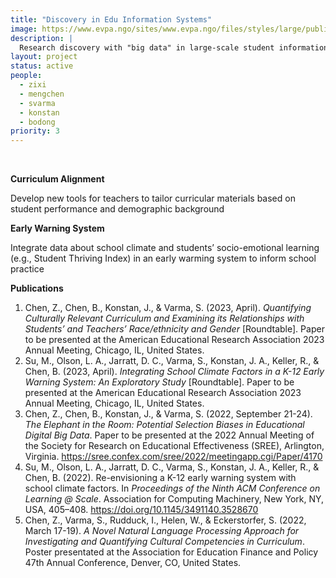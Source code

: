 ```yaml
---
title: "Discovery in Edu Information Systems"
image: https://www.evpa.ngo/sites/www.evpa.ngo/files/styles/large/public/logo-images/schmidt-futures.jpg?itok=Q1LvwU5p
description: | 
  Research discovery with "big data" in large-scale student information and learning management systems
layout: project
status: active
people:
  - zixi
  - mengchen
  - svarma
  - konstan
  - bodong
priority: 3
---
```


<br />

**Curriculum Alignment**

Develop new tools for teachers to tailor curricular materials based on student performance and demographic background

**Early Warning System**

Integrate data about school climate and students’ socio-emotional learning (e.g., Student Thriving Index) in an early warming system to inform school practice


**Publications**
1. Chen, Z., Chen, B., Konstan, J., & Varma, S. (2023, April). *Quantifying Culturally Relevant Curriculum and Examining its Relationships with Students’ and Teachers’ Race/ethnicity and Gender* [Roundtable]. Paper to be presented at the American Educational Research Association 2023 Annual Meeting, Chicago, IL, United States. 
1. Su, M., Olson, L. A., Jarratt, D. C., Varma, S., Konstan, J. A., Keller, R., & Chen, B. (2023, April). *Integrating School Climate Factors in a K-12 Early Warning System: An Exploratory Study* [Roundtable]. Paper to be presented at the American Educational Research Association 2023 Annual Meeting, Chicago, IL, United States. 
1. Chen, Z., Chen, B., Konstan, J., & Varma, S. (2022, September 21-24). *The Elephant in the Room: Potential Selection Biases in Educational Digital Big Data*. Paper to be presented at the 2022 Annual Meeting of the Society for Research on Educational Effectiveness (SREE), Arlington, Virginia. https://sree.confex.com/sree/2022/meetingapp.cgi/Paper/4170
1. Su, M., Olson, L. A., Jarratt, D. C., Varma, S., Konstan, J. A., Keller, R., & Chen, B. (2022). Re-envisioning a K-12 early warning system with school climate factors. In *Proceedings of the Ninth ACM Conference on Learning @ Scale*. Association for Computing Machinery, New York, NY, USA, 405–408. https://doi.org/10.1145/3491140.3528670
1. Chen, Z., Varma, S., Rudduck, I., Helen, W., & Eckerstorfer, S. (2022, March 17-19). *A Novel Natural Language Processing Approach for Investigating and Quantifying Cultural Competencies in Curriculum*. Poster presentated at the Association for Education Finance and Policy 47th Annual Conference, Denver, CO, United States.
